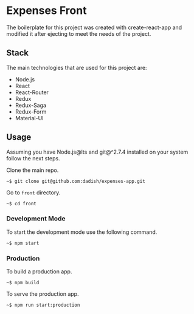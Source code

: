 Expenses Front
==============
The boilerplate for this project was created with
create-react-app and modified it after ejecting to meet
the needs of the project.

## Stack
The main technologies that are used for this project are:
- Node.js
- React
- React-Router
- Redux
- Redux-Saga
- Redux-Form
- Material-UI

## Usage
Assuming you have Node.js@lts and git@^2.7.4 installed on
your system follow the next steps.

Clone the main repo.
```
~$ git clone git@github.com:dadish/expenses-app.git
```
Go to `front` directory.
```
~$ cd front
```
### Development Mode
To start the development mode use the following command.
```
~$ npm start
```
### Production
To build a production app.
```
~$ npm build
```
To serve the production app.
```
~$ npm run start:production
```
